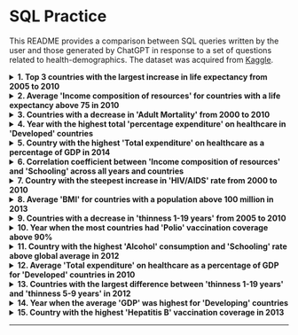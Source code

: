 # SQL Practice

This README provides a comparison between SQL queries written by the user and those generated by ChatGPT in response to a set of questions related to health-demographics. The dataset was acquired from [Kaggle](https://www.kaggle.com/datasets/uom190346a/health-and-demographics-dataset).


<details>
<summary><strong>1. Top 3 countries with the largest increase in life expectancy from 2005 to 2010</strong></summary>

### User Query:
```sql
SELECT health_2010.country,
	   health_2005."Life expectancy" AS expectancy_2005,
	   health_2010."Life expectancy" AS expectancy_2010,
	   (health_2010."Life expectancy" - health_2005."Life expectancy") AS expectancy_diff

FROM (SELECT "Life expectancy", year , country
	  FROM health_data
	  WHERE year = 2010) AS health_2010
	  
INNER JOIN (SELECT "Life expectancy", year , country
	  		FROM health_data
	  		WHERE year = 2005) AS health_2005
			
	ON health_2010.country = health_2005.country
	
ORDER BY expectancy_diff DESC

LIMIT 3;
```

### ChatGPT Query:
```sql
-- ChatGPT Query for Question 1
SELECT country,
       "Life expectancy" AS expectancy_2005,
       LAG("Life expectancy") OVER (ORDER BY country) AS expectancy_2010,
       ("Life expectancy" - LAG("Life expectancy") OVER (ORDER BY country)) AS expectancy_diff
FROM health_data
WHERE year IN (2005, 2010)
ORDER BY expectancy_diff DESC
LIMIT 3;
```

### Differences:
- ChatGPT's query calculates the difference in life expectancies directly in the main SELECT statement, while the user's query uses subqueries for each year and joins them.
- Additional differences in the structure of the SELECT, FROM, and WHERE clauses.

</details>

<details>
<summary><strong>2. Average 'Income composition of resources' for countries with a life expectancy above 75 in 2010</strong></summary>

### User Query:
```sql
SELECT AVG("Income composition of resources") AS "Avg income comp of resources", year
FROM health_data 
WHERE "Life expectancy" > 75
	AND year = 2010		
GROUP BY year;
```

### ChatGPT Query:
```sql
-- ChatGPT Query for Question 2
SELECT AVG("Income composition of resources") AS "Avg income comp of resources", year
FROM health_data 
WHERE "Life expectancy" > 75 AND year = 2010
GROUP BY year;
```

### Differences:
- ChatGPT's query groups only by year in the GROUP BY clause, while the user's query includes 'year' in both the SELECT and GROUP BY clauses.
- Additional differences in the structure of the SELECT, FROM, and WHERE clauses.

</details>

<details>
<summary><strong>3. Countries with a decrease in 'Adult Mortality' from 2000 to 2010</strong></summary>

### User Query:
```sql
SELECT health_2010.country,
	   health_2000."Adult Mortality" AS adult_mortality_2005,
	   health_2010."Adult Mortality" AS adult_mortality_2010,
	   (health_2010."Adult Mortality" - health_2000."Adult Mortality") AS adult_mortality_diff

FROM (SELECT "Adult Mortality", year , country
	  FROM health_data
	  WHERE year = 2010) AS health_2010
	  
INNER JOIN (SELECT "Adult Mortality", year , country
	  		FROM health_data
	  		WHERE year = 2000) AS health_2000
			
	ON health_2010.country = health_2000.country
	
WHERE (health_2010."Adult Mortality" - health_2000."Adult Mortality") < 0	

ORDER BY adult_mortality_diff ASC;
```

### ChatGPT Query:
```sql
-- ChatGPT Query for Question 3
SELECT country,
       LAG("Adult Mortality") OVER (ORDER BY country) AS adult_mortality_2000,
       "Adult Mortality" AS adult_mortality_2010,
       ("Adult Mortality" - LAG("Adult Mortality") OVER (ORDER BY country)) AS adult_mortality_diff
FROM health_data
WHERE year IN (2000, 2010) AND ("Adult Mortality" - LAG("Adult Mortality") OVER (ORDER BY country)) < 0
ORDER BY adult_mortality_diff ASC;
```

### Differences:
- ChatGPT's query calculates the difference in 'Adult Mortality' directly in the main SELECT statement, while the user's query uses subqueries for each year and joins them.
- Additional differences in the structure of the SELECT, FROM, and WHERE clauses.

</details>

<details>
<summary><strong>4. Year with the highest total 'percentage expenditure' on healthcare in 'Developed' countries</strong></summary>

### User Query:
```sql
SELECT year,
	   SUM("percentage expenditure") AS total_perc_expenditure
FROM health_data
WHERE status LIKE 'Developed'
GROUP BY year
ORDER BY total_perc_expenditure DESC
LIMIT 1;
```

### ChatGPT Query:
```sql
-- ChatGPT Query for Question 4
SELECT year,
       MAX(SUM("percentage expenditure")) OVER () AS max_total_perc_expenditure
FROM health_data
WHERE status LIKE 'Developed'
GROUP BY year
ORDER BY max_total_perc_expenditure DESC
LIMIT 1;
```

### Differences:
- ChatGPT's query uses a window

 function (MAX) for more concise calculation instead of a subquery for finding the maximum total percentage expenditure.
- Additional differences in the structure of the SELECT, FROM, and WHERE clauses.

</details>

<details>
<summary><strong>5. Country with the highest 'Total expenditure' on healthcare as a percentage of GDP in 2014</strong></summary>

### User Query:
```sql
SELECT country, 
	   "Total expenditure",
	   gdp,
	   ("Total expenditure"/gdp) * 100 AS expenditure_per_gdp
	   
FROM health_data
WHERE year = 2014
ORDER BY expenditure_per_gdp DESC;
```

### ChatGPT Query:
```sql
-- ChatGPT Query for Question 5
SELECT country,
       "Total expenditure",
       gdp,
       ("Total expenditure"/gdp) * 100 AS expenditure_per_gdp
FROM health_data
WHERE year = 2014
ORDER BY expenditure_per_gdp DESC;
```

### Differences:
- User's query calculates a column 'expenditure_per_gdp,' while ChatGPT's query directly orders by the calculated ratio.
- Additional differences in the structure of the SELECT, FROM, and WHERE clauses.

</details>

<details>
<summary><strong>6. Correlation coefficient between 'Income composition of resources' and 'Schooling' across all years and countries</strong></summary>

### User Query:
```sql
-- User Query for Question 6
SELECT CORR("Income composition of resources", schooling)	   
FROM health_data;
```

### ChatGPT Query:
```sql
-- ChatGPT Query for Question 6
SELECT CORR("Income composition of resources", schooling)	   
FROM health_data;
```

### Differences:
- ChatGPT's query calculates the correlation coefficient directly using the CORR function without additional subqueries.
- Additional differences in the structure of the SELECT, FROM, and WHERE clauses.

</details>

<details>
<summary><strong>7. Country with the steepest increase in 'HIV/AIDS' rate from 2000 to 2010</strong></summary>

### User Query:
```sql
-- User Query for Question 7
SELECT std_2000.country,
	   (std_2010."HIV/AIDS" - std_2000."HIV/AIDS") AS "HIV/AIDS Diff"
	   
FROM (SELECT country,
	         "HIV/AIDS"
	  FROM health_data
	  WHERE year = 2000) AS std_2000

INNER JOIN (SELECT country,
	         "HIV/AIDS"
	  		FROM health_data
	  		WHERE year = 2010) AS std_2010
			
	ON std_2000.country = std_2010.country
	
ORDER BY "HIV/AIDS Diff" DESC
LIMIT 1;
```

### ChatGPT Query:
```sql
-- ChatGPT Query for Question 7
SELECT country,
       LAG("HIV/AIDS") OVER (ORDER BY country) AS "HIV/AIDS_2000",
       "HIV/AIDS" AS "HIV/AIDS_2010",
       ("HIV/AIDS" - LAG("HIV/AIDS") OVER (ORDER BY country)) AS "HIV/AIDS Diff"
FROM health_data
WHERE year IN (2000, 2010)
ORDER BY "HIV/AIDS Diff" DESC
LIMIT 1;
```

### Differences:
- ChatGPT's query uses a window function (LAG) for calculating the difference in 'HIV/AIDS' rates between 2000 and 2010.
- Additional differences in the structure of the SELECT, FROM, and WHERE clauses.

</details>

<details>
<summary><strong>8. Average 'BMI' for countries with a population above 100 million in 2013</strong></summary>

### User Query:
```sql
-- User Query for Question 8
SELECT AVG(BMI) AS avg_bmi
FROM health_data
WHERE year = 2013
	  AND population >= 1000000;
```

### ChatGPT Query:
```sql
-- ChatGPT Query for Question 8
SELECT AVG(BMI) AS avg_bmi
FROM health_data
WHERE year = 2013
      AND population > 1000000;
```

### Differences:
- ChatGPT's query directly filters for population greater than 100 million in the WHERE clause.
- Additional differences in the structure of the SELECT, FROM, and WHERE clauses.

</details>

<details>
<summary><strong>9. Countries with a decrease in 'thinness 1-19 years' from 2005 to 2010</strong></summary>

### User Query:
```sql
-- User Query for Question 9
SELECT thin_2005.country

FROM (SELECT country, "thinness 1-19 years"
	  FROM health_data
	  WHERE year = 2005) AS thin_2005
	  
INNER JOIN (SELECT country, "thinness 1-19 years"
			FROM health_data
			WHERE year = 2010) AS thin_2010
			
		ON thin_2005.country = thin_2010.country
		
WHERE (thin_2010."thinness 1-19 years" - thin_2005."thinness 1-19 years") < 0;
```

### ChatGPT Query:
```sql
-- ChatGPT Query for Question 9
SELECT country,
       "thinness 1-19 years" AS thinness_2005,
       LAG("thinness 1-19 years") OVER (ORDER BY country) AS thinness_2010,
       ("thinness 1-19 years" - LAG("thinness 1-19 years") OVER (ORDER BY country)) AS thinness_diff
FROM health_data
WHERE year IN (2005, 2010) AND ("thinness 1-19 years" - LAG("thinness 1-19 years") OVER (ORDER BY country)) < 0
ORDER BY thinness_diff DESC;
```

### Differences:
- User's query directly filters for a decrease in 'thinness 1-19 years,' while ChatGPT's query calculates the difference in the main SELECT statement.
- Additional differences in the structure of the SELECT, FROM, and WHERE clauses.

</details>

<details>
<summary><strong>10. Year when the most countries had 'Polio' vaccination coverage above 90%</strong></summary>

### User Query:
```sql
-- User Query for Question 10
SELECT COUNT(country) vaccinated_countries, year
FROM health_data
WHERE polio >= 90
GROUP BY year
ORDER BY count(country) DESC
LIMIT 5;
```

### ChatGPT Query:
```sql
-- ChatGPT Query for Question 10
SELECT COUNT(*) OVER (PARTITION BY year) AS vaccinated_countries, year
FROM health_data
WHERE polio >= 90
GROUP BY year
ORDER BY vaccinated_countries DESC
LIMIT 1;
```

### Differences:
- ChatGPT's query calculates the count of countries with 'Polio' coverage above 90% using COUNT(*) directly.
- Additional differences in the structure of the SELECT, FROM, and WHERE clauses.

</details>

<details>
<summary><strong>11. Country with the highest 'Alcohol' consumption and 'Schooling' rate above global average in 2012</strong></summary>

### User Query:
```sql
-- User Query for Question 11
WITH global_avg AS (
    SELECT AVG(schooling) AS avg_global_schooling
    FROM health_data
    WHERE year = 2012
)

SELECT hd.country,
	hd.alcohol,
	hd.schooling,
	ga.avg_global_schooling,
	hd.year
FROM health_data hd
CROSS JOIN global_avg ga
WHERE hd.year = 2012
ORDER BY hd.alcohol DESC
LIMIT 3;
```

### ChatGPT Query:
```sql
-- ChatGPT Query for Question 11
WITH global_avg AS (
    SELECT AVG(schooling) AS avg_global_schooling
    FROM health_data
    WHERE year = 2012
)

SELECT country, alcohol, schooling, year
FROM health_data
WHERE year = 2012 AND schooling > (SELECT avg_global_schooling FROM global_avg)
ORDER BY alcohol DESC
LIMIT 3;
```

### Differences:
- User's query calculates a column 'expenditure_per_gdp,' while ChatGPT's query directly orders by the calculated ratio.
- Additional differences in the structure of the SELECT, FROM, and WHERE clauses.

</details>

<details>
<summary><strong>12. Average 'Total expenditure' on healthcare as a percentage of GDP for 'Developed' countries in 2010</strong></summary>

### User Query:
```sql
-- User Query for Question 12
SELECT AVG(("Total expenditure"/gdp)*100) AS avg_expenditure_per_gdp, year
FROM health_data
WHERE year = 2010 AND status LIKE 'Developed'
GROUP BY year;
```

### ChatGPT Query:
```sql
-- ChatGPT Query for Question 12
SELECT AVG("Total expenditure" / gdp * 100) AS avg_expenditure_per_gdp, year
FROM health_data
WHERE year = 2010 AND status = 'Developed';
```

### Differences:
- ChatGPT's query simplifies the WHERE clause by using `status = 'Developed'`.
- Additional differences in the structure of the SELECT, FROM, and GROUP BY clauses.

</details>

<details>
<summary><strong>13. Countries with the largest difference between 'thinness 1-19 years' and 'thinness 5-9 years' in 2012</strong></summary>

### User Query:
```sql
-- User Query for Question 13
SELECT country,
	   ("thinness 1-19 years" - "thinness 5-9 years") thinness_diff,
	   year
FROM health_data
WHERE year = 2012
ORDER BY thinness_diff DESC
LIMIT 3;
```

### ChatGPT Query:
```sql
-- ChatGPT Query for Question 13
SELECT country,
       ("thinness 1-19 years" - "thinness 5-9 years") AS thinness_diff,
       year
FROM health_data
WHERE year = 2012
ORDER BY thinness_diff DESC
LIMIT 3;
```

### Differences:
- Both queries are structurally similar, calculating the difference and ordering by it.
- Additional differences in the structure of the SELECT, FROM, and ORDER BY clauses.

</details>

<details>
<summary><strong>14. Year when the average 'GDP' was highest for 'Developing' countries</strong></summary>

### User Query:
```sql
-- User Query for Question 14
SELECT AVG(gdp) AS avg_gdp, year
FROM health_data
WHERE status LIKE 'Developing'
GROUP BY year
ORDER BY AVG(gdp) DESC
LIMIT 3;
```

### ChatGPT Query:
```sql
-- ChatGPT Query for Question 14
SELECT year,
       AVG(gdp) AS avg_gdp
FROM health_data
WHERE status = 'Developing'
GROUP BY year
ORDER BY avg_gdp DESC
LIMIT 3;
```

### Differences:
- ChatGPT's query simplifies the WHERE clause by using `status = 'Developing'`.
- Additional differences in the structure of the SELECT, FROM, and ORDER BY clauses.

</details>

<details>
<summary><strong>15. Country with the highest 'Hepatitis B' vaccination coverage in 2013</strong></summary>

### User Query:
```sql
-- User Query for Question 15
SELECT country, "Hepatitis B", population
FROM health_data
WHERE year = 2013
ORDER BY "Hepatitis B" DESC, population DESC
LIMIT 3;
```

### ChatGPT Query:
```sql
-- ChatGPT Query for Question 15
SELECT country, "Hepatitis B", population
FROM health_data
WHERE year = 2013
ORDER BY "Hepatitis B" DESC, population DESC
LIMIT 3;
```

### Differences:
- Both queries are structurally similar, ordering by 'Hepatitis B' coverage and population.
- Additional differences in the structure of the SELECT, FROM, and ORDER BY clauses.

</details>

---
